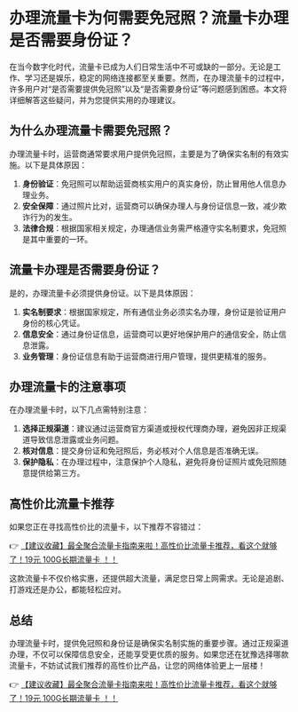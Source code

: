 # 办理流量卡为何需要免冠照？流量卡办理是否需要身份证？

在当今数字化时代，流量卡已成为人们日常生活中不可或缺的一部分。无论是工作、学习还是娱乐，稳定的网络连接都至关重要。然而，在办理流量卡的过程中，许多用户对“是否需要提供免冠照”以及“是否需要身份证”等问题感到困惑。本文将详细解答这些疑问，并为您提供实用的办理建议。

## 为什么办理流量卡需要免冠照？

办理流量卡时，运营商通常要求用户提供免冠照，主要是为了确保实名制的有效实施。以下是具体原因：

1. **身份验证**：免冠照可以帮助运营商核实用户的真实身份，防止冒用他人信息办理业务。
2. **安全保障**：通过照片比对，运营商可以确保办理人与身份证信息一致，减少欺诈行为的发生。
3. **法律合规**：根据国家相关规定，办理通信业务需严格遵守实名制要求，免冠照是其中重要的一环。

## 流量卡办理是否需要身份证？

是的，办理流量卡必须提供身份证。以下是具体原因：

1. **实名制要求**：根据国家规定，所有通信业务必须实名办理，身份证是验证用户身份的核心凭证。
2. **信息安全**：通过身份证信息，运营商可以更好地保护用户的通信安全，防止信息泄露。
3. **业务管理**：身份证信息有助于运营商进行用户管理，提供更精准的服务。

## 办理流量卡的注意事项

在办理流量卡时，以下几点需特别注意：

1. **选择正规渠道**：建议通过运营商官方渠道或授权代理商办理，避免因非正规渠道导致信息泄露或业务问题。
2. **核对信息**：提交身份证和免冠照后，务必核对个人信息是否准确无误。
3. **保护隐私**：在办理过程中，注意保护个人隐私，避免将身份证照片或免冠照随意提供给第三方。

## 高性价比流量卡推荐

如果您正在寻找高性价比的流量卡，以下推荐不容错过：

👉 [【建议收藏】最全聚合流量卡指南来啦！高性价比流量卡推荐，看这个就够了！19元 100G长期流量卡 ！！](https://bit.ly/Liuliangka)

这款流量卡不仅价格实惠，还提供超大流量，满足您日常上网需求。无论是追剧、打游戏还是办公，都能轻松应对。

## 总结

办理流量卡时，提供免冠照和身份证是确保实名制实施的重要步骤。通过正规渠道办理，不仅可以保障信息安全，还能享受更优质的服务。如果您还在犹豫选择哪款流量卡，不妨试试我们推荐的高性价比产品，让您的网络体验更上一层楼！

👉 [【建议收藏】最全聚合流量卡指南来啦！高性价比流量卡推荐，看这个就够了！19元 100G长期流量卡 ！！](https://bit.ly/Liuliangka)